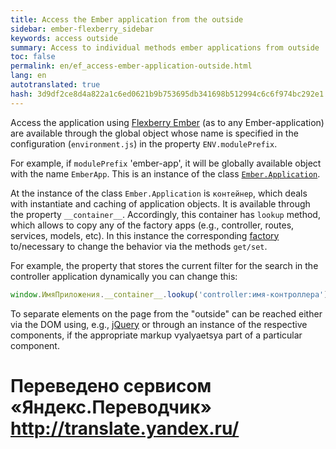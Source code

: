 ```yaml
--- 
title: Access the Ember application from the outside 
sidebar: ember-flexberry_sidebar 
keywords: access outside 
summary: Access to individual methods ember applications from outside 
toc: false 
permalink: en/ef_access-ember-application-outside.html 
lang: en 
autotranslated: true 
hash: 3d9df2ce8d4a822a1c6ed0621b9b753695db341698b512994c6c6f974bc292e1 
--- 
```


Access the application using [Flexberry Ember](ef_landing_page.html) (as to any Ember-application) are available through the global object whose name is specified in the configuration (`environment.js`) in the property `ENV.modulePrefix`. 

For example, if `modulePrefix` 'ember-app', it will be globally available object with the name `EmberApp`. This is an instance of the class [`Ember.Application`](https://emberjs.com/api/ember/2.4/classes/Ember.Application). 

At the instance of the class `Ember.Application` is `контейнер`, which deals with instantiate and caching of application objects. It is available through the property `__container__`. Accordingly, this container has `lookup` method, which allows to copy any of the factory apps (e.g., controller, routes, services, models, etc). In this instance the corresponding [factory](https://guides.emberjs.com/v2.4.0/applications/dependency-injection/) to/necessary to change the behavior via the methods `get/set`. 

For example, the property that stores the current filter for the search in the controller application dynamically you can change this: 

```javascript
window.ИмяПриложения.__container__.lookup('controller:имя-контроллера').set('filter', 'значение');
``` 

To separate elements on the page from the "outside" can be reached either via the DOM using, e.g., [jQuery](https://jquery.com/) or through an instance of the respective components, if the appropriate markup vyalyaetsya part of a particular component. 



 # Переведено сервисом «Яндекс.Переводчик» http://translate.yandex.ru/